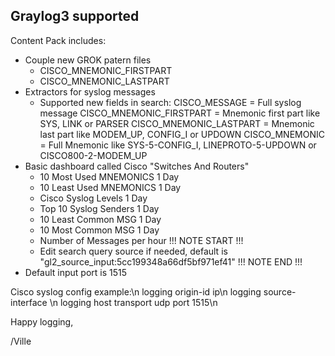 Graylog3 supported
------------------

Content Pack includes:
- Couple new GROK patern files
  * CISCO_MNEMONIC_FIRSTPART
  * CISCO_MNEMONIC_LASTPART
- Extractors for syslog messages
  * Supported new fields in search:
    CISCO_MESSAGE = Full syslog message
    CISCO_MNEMONIC_FIRSTPART = Mnemonic first part like SYS, LINK or PARSER
    CISCO_MNEMONIC_LASTPART = Mnemonic last part like MODEM_UP, CONFIG_I or UPDOWN
    CISCO_MNEMONIC = Full Mnemonic like SYS-5-CONFIG_I, LINEPROTO-5-UPDOWN or CISCO800-2-MODEM_UP
- Basic dashboard called Cisco "Switches And Routers"
  * 10 Most Used MNEMONICS 1 Day
  * 10 Least Used MNEMONICS 1 Day
  * Cisco Syslog Levels 1 Day
  * Top 10 Syslog Senders 1 Day
  * 10 Least Common MSG 1 Day
  * 10 Most Common MSG 1 Day
  * Number of Messages per hour
  !!! NOTE START !!!
  * Edit search query source if needed, default is "gl2_source_input:5cc199348a66df5bf971ef41"
  !!! NOTE END !!!
- Default input port is 1515


Cisco syslog config example:\n
logging origin-id ip\n
logging source-interface <interface>\n
logging host <graylog-server> transport udp port 1515\n


Happy logging,

/Ville
